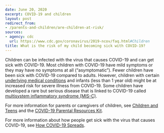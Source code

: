 ```yaml
---
date: June 20, 2020
excerpt: COVID-19 and children
layout: post
redirect_from:
- /parents-and-children/are-children-at-risk/
sources:
- agency: cdc
  url: https://www.cdc.gov/coronavirus/2019-ncov/faq.html#Children
title: What is the risk of my child becoming sick with COVID-19?
---
```


Children can be infected with the virus that causes COVID-19 and can get sick with COVID-19. Most children with COVID-19 have mild symptoms or they may have no symptoms at all (“asymptomatic”). Fewer children have been sick with COVID-19 compared to adults. However, children with certain [underlying medical conditions](https://www.cdc.gov/coronavirus/2019-ncov/need-extra-precautions/people-with-medical-conditions.html#children-underlying-conditions) and infants (less than 1 year old) might be at increased risk for severe illness from COVID-19. Some children have developed a rare but serious disease that is linked to COVID-19 called [multisystem inflammatory syndrome (MIS-C)](https://www.cdc.gov/coronavirus/2019-ncov/daily-life-coping/children/mis-c.html).   

For more information for parents or caregivers of children, see [Children and Teens](https://www.cdc.gov/coronavirus/2019-ncov/daily-life-coping/caring-for-children.html)  and the [COVID-19 Parental Resources Kit](https://www.cdc.gov/coronavirus/2019-ncov/daily-life-coping/parental-resource-kit/childhood.html).  

For more information about how people get sick with the virus that causes COVID-19, see [How COVID-19 Spreads](https://www.cdc.gov/coronavirus/2019-ncov/prevent-getting-sick/how-covid-spreads.html). 